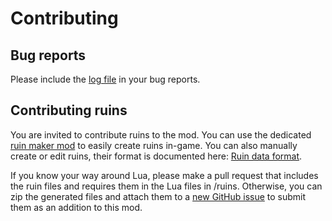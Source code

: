 # Contributing

## Bug reports

Please include the [log file](https://wiki.factorio.com/Log_file) in your bug reports.

## Contributing ruins

You are invited to contribute ruins to the mod. You can use the dedicated [ruin maker mod](https://github.com/Bilka2/ruin-maker) to easily create ruins in-game. You can also manually create or edit ruins, their format is documented here: [Ruin data format](../docs/format.md).

If you know your way around Lua, please make a pull request that includes the ruin files and requires them in the Lua files in /ruins. Otherwise, you can zip the generated files and attach them to a [new GitHub issue](https://github.com/Bilka2/AbandonedRuins/issues/new) to submit them as an addition to this mod.
